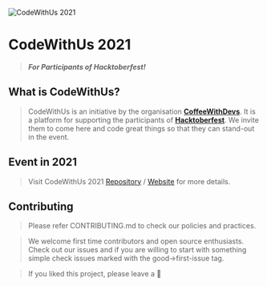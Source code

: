 ![CodeWithUs 2021](img/logo-pic.svg "CodeWithUs 2021")

# CodeWithUs 2021

> **_For Participants of Hacktoberfest!_**

## What is CodeWithUs?

>CodeWithUs is an initiative by the organisation [**CoffeeWithDevs**](https://github.com/CoffeeWithDevs/). It is a platform for supporting the participants of [**Hacktoberfest**](https://hacktoberfest.digitalocean.com/). We invite them to come here and code great things so that they can stand-out in the event.

## Event in 2021

>Visit CodeWithUs 2021 [Repository](https://github.com/CoffeeWithDevs/CodeWithUs-2021/) / [Website](https://coffeewithdevs.github.io/CodeWithUs-2021/) for more details.

## Contributing
>Please refer CONTRIBUTING.md to check our policies and practices.

>We welcome first time contributors and open source enthusiasts. Check out our issues and if you are willing to start with something simple check issues marked with the good->first-issue tag.

>If you liked this project, please leave a 🌟
